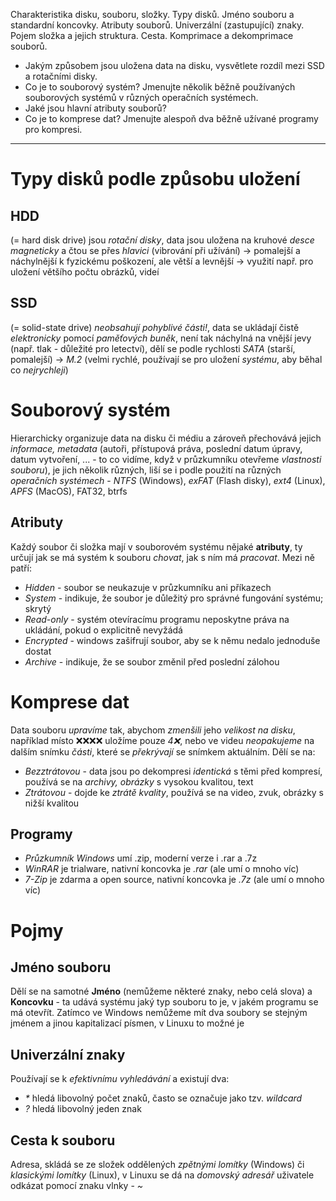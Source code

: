 Charakteristika disku, souboru, složky. Typy disků. Jméno souboru a standardní koncovky. Atributy souborů. Univerzální (zastupující) znaky. Pojem složka a jejich struktura. Cesta. Komprimace a dekomprimace souborů.

- Jakým způsobem jsou uložena data na disku, vysvětlete rozdíl mezi SSD a rotačními disky.
- Co je to souborový systém? Jmenujte několik běžně používaných souborových systémů v různých operačních systémech.
- Jaké jsou hlavní atributy souborů?
- Co je to komprese dat? Jmenujte alespoň dva běžně užívané programy pro kompresi.
---
# Typy disků podle způsobu uložení
## HDD 
(= hard disk drive) jsou *rotační disky*, data jsou uložena na kruhové *desce magneticky* a čtou se přes *hlavici* (vibrování při užívání) -> pomalejší a náchylnější k fyzickému poškození, ale větší a levnější -> využití např. pro uložení většího počtu obrázků, videí
## SSD
(= solid-state drive) *neobsahují pohyblivé části!*, data se ukládají čistě *elektronicky* pomocí *paměťových buněk*, není tak náchylná na vnější jevy (např. tlak - důležité pro letectví), dělí se podle rychlosti *SATA* (starší, pomalejší) -> *M.2* (velmi rychlé, používají se pro uložení *systému*, aby běhal co *nejrychleji*)
# Souborový systém
Hierarchicky organizuje data na disku či médiu a zároveň přechovává jejich *informace, metadata* (autoři, přístupová práva, poslední datum úpravy, datum vytvoření, ... - to co vidíme, když v průzkumníku otevřeme *vlastnosti souboru*), je jich několik různých, liší se i podle použití na různých *operačních systémech* - *NTFS* (Windows), *exFAT* (Flash disky), *ext4* (Linux), *APFS* (MacOS), FAT32, btrfs
## Atributy
Každý soubor či složka mají v souborovém systému nějaké **atributy**, ty určují jak se má systém k souboru *chovat*, jak s ním má *pracovat*. Mezi ně patří:
- *Hidden* - soubor se neukazuje v průzkumníku ani příkazech
- *System* - indikuje, že soubor je důležitý pro správné fungování systému; skrytý
- *Read-only* - systém otevíracímu programu neposkytne práva na ukládání, pokud o explicitně nevyžádá
- *Encrypted* - windows zašifrují soubor, aby se k němu nedalo jednoduše dostat
- *Archive* - indikuje, že se soubor změnil před poslední zálohou
# Komprese dat
Data souboru *upravíme* tak, abychom *zmenšili* jeho *velikost na disku*, například místo ❌❌❌❌ uložíme pouze *4❌*, nebo ve videu *neopakujeme* na dalším snímku *části*, které se *překrývají* se snímkem aktuálním. 
Dělí se na:	
- *Bezztrátovou* - data jsou po dekompresi *identická* s těmi před kompresí, používá se na *archivy, obrázky* s vysokou kvalitou, text
- *Ztrátovou* - dojde ke *ztrátě kvality*, používá se na video, zvuk, obrázky s nižší kvalitou 
## Programy
- *Průzkumník Windows* umí .zip, moderní verze i .rar a .7z
- *WinRAR* je trialware, nativní koncovka je *.rar* (ale umí o mnoho víc)
- *7-Zip* je zdarma a open source, nativní koncovka je *.7z* (ale umí o mnoho víc)
# Pojmy
## Jméno souboru
Dělí se na samotné **Jméno** (nemůžeme některé znaky, nebo celá slova) a **Koncovku** - ta udává systému jaký typ souboru to je, v jakém programu se má otevřít. Zatímco ve Windows nemůžeme mít dva soubory se stejným jménem a jinou kapitalizací písmen, v Linuxu to možné je
## Univerzální znaky
Používají se k *efektivnímu vyhledávání* a existují dva:
- *\** hledá libovolný počet znaků, často se označuje jako tzv. *wildcard*
- *?* hledá libovolný jeden znak
## Cesta k souboru
Adresa, skládá se ze složek oddělených *zpětnými lomítky* (Windows) či *klasickými lomítky* (Linux), v Linuxu se dá na *domovský adresář* uživatele odkázat pomocí znaku vlnky - *~*